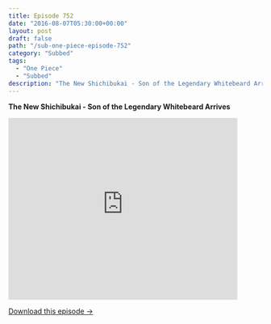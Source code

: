 ```yaml
---
title: Episode 752
date: "2016-08-07T05:30:00+00:00"
layout: post
draft: false
path: "/sub-one-piece-episode-752"
category: "Subbed"
tags:
  - "One Piece"
  - "Subbed"
description: "The New Shichibukai - Son of the Legendary Whitebeard Arrives"
---
```


**The New Shichibukai - Son of the Legendary Whitebeard Arrives**

<iframe width="640" height="360" src="https://www.rapidvideo.com/e/G6FRPGQC8Q" frameborder="0" marginwidth=0 marginheight=0 scrolling=no allowfullscreen style="max-width:90%;"></iframe>

<a href="http://ouo.io/qs/eCodkFEQ?s=https://www.rapidvideo.com/d/G6FRPGQC8Q" class="styled_a">Download this episode →</a>

